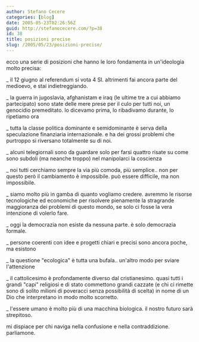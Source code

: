 ```yaml
---
author: Stefano Cecere
categories: [blog]
date: 2005-05-23T02:26:56Z
guid: http://stefanocecere.com/?p=38
id: 38
title: posizioni precise
slug: /2005/05/23/posizioni-precise/
---
```


ecco una serie di posizioni che hanno le loro fondamenta in un'ideologia molto precisa:

_ il 12 giugno al referendum si vota 4 SI. altrimenti fai ancora parte del medioevo, e stai indietreggiando.
  
_ la guerra in jugoslavia, afghanistam e iraq (le ultime tre a cui abbiamo partecipato) sono state delle mere prese per il culo per tutti noi, un genocidio premeditato. lo dicevamo prima, lo ribadivamo durante, lo ripetiamo ora
  
_ tutta la classe politica dominante e semidominante è serva della speculazione finanziaria internazionale. e ha dei grossi problemi che purtroppo si riversano totalmente su di noi.
  
_ alcuni telegiornali sono da guardare solo per farsi quattro risate su come sono subdoli (ma neanche troppo) nel manipolarci la coscienza
  
_ noi tutti cerchiamo sempre la via pi&#xf9; comoda, pi&#xf9; semplice.. non per questo però il cambiamento è impossibile. può essere difficile, ma non impossibile.
  
_ siamo molto pi&#xf9; in gamba di quanto vogliamo credere. avremmo le risorse tecnologiche ed economiche per risolvere pienamente la stragrande maggioranza dei problemi di questo mondo, se solo ci fosse la vera intenzione di volerlo fare.
  
_ oggi la democrazia non esiste da nessuna parte. è solo democrazia formale.
  
_ persone coerenti con idee e progetti chiari e precisi sono ancora poche, ma esistono
  
_ la questione "ecologica" è tutta una bufala.. un'altro modo per sviare l'attenzione
  
_ il cattolicesimo è profondamente diverso dal cristianesimo. quasi tutti i grandi "capi" religiosi e di stato commettono grandi cazzate (e chi ci rimette sono di solito milioni di poveracci senza possibilità di scelta) in nome di un Dio che interpretano in modo molto scorretto.
  
_ l'essere umano è molto pi&#xf9; di una macchina biologica. il nostro futuro sarà strepitoso.

mi dispiace per chi naviga nella confusione e nella contraddizione. parliamone.